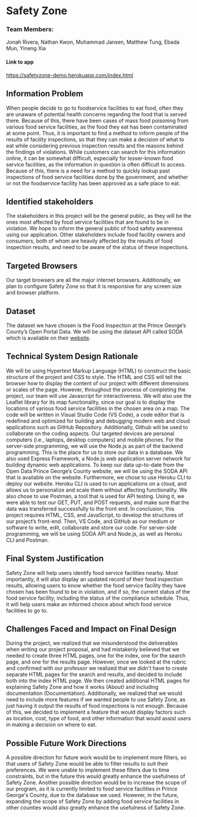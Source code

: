# Safety Zone

### Team Members:
Jonah Rivera, Nathan Kwon, Muhammad Jansen, Matthew Tung, Ebada Mun, Yineng Xia

#### Link to app
https://safetyzone-demo.herokuapp.com/index.html

## Information Problem
When people decide to go to foodservice facilities to eat food, often they are unaware of potential health concerns regarding the food that is served there. Because of this, there have been cases of mass food poisoning from various food service facilities, as the food they eat has been contaminated at some point. Thus, it is important to find a method to inform people of the results of facility inspections, so that they can make a decision of what to eat while considering previous inspection results and the reasons behind the findings of violations. While customers can search for this information online, it can be somewhat difficult, especially for lesser-known food service facilities, as the information in question is often difficult to access. Because of this, there is a need for a method to quickly lookup past inspections of food service facilities done by the government, and whether or not the foodservice facility has been approved as a safe place to eat.

## Identified stakeholders
The stakeholders in this project will be the general public, as they will be the ones most affected by food service facilities that are found to be in violation. We hope to inform the general public of food safety awareness using our application. Other stakeholders include food facility owners and consumers, both of whom are heavily affected by the results of food inspection results, and need to be aware of the status of these inspections.

## Targeted Browsers
Our target browsers are all the major internet browsers. Additionally, we plan to configure Safety Zone so that it is responsive for any screen size and browser platform.

## Dataset 
The dataset we have chosen is the Food Inspection at the Prince George’s County’s Open Portal Data. We will be using the dataset API called SODA which is available on their [website](https://data.princegeorgescountymd.gov/Health/Food-Inspection/umjn-t2iz).

## Technical System Design Rationale
We will be using Hypertext Markup Language (HTML) to construct the basic structure of the project and CSS to style. The HTML and CSS will tell the browser how to display the content of our project with different dimensions or scales of the page. However, throughout the process of completing the project, our team will use Javascript for interactiveness. We will also use the Leaflet library for its map functionality, since our goal is to display the locations of various food service facilities in the chosen area on a map. The code will be written in Visual Studio Code (VS Code), a code editor that is redefined and optimized for building and debugging modern web and cloud applications such as GitHub Repository. Additionally, Github will be used to collaborate on the coding aspects. Our targeted devices are personal computers (i.e., laptops, desktop computers) and mobile phones. For the server-side programming, we will use the Node.js as part of the backend programming. This is the place for us to store our data in a database. We also used Express Framework, a Node.js web application server network for building dynamic web applications. To keep our data up-to-date from the Open Data Prince George’s County website, we will be using the SODA API that is available on the website. Furthermore, we chose to use Heroku CLI to deploy our website. Heroku CLI is used to run applications on a cloud, and allows us to personalize and scale them without affecting functionality. We also chose to use Postman, a tool that is used for API testing. Using it, we were able to test our GET, PUT, and POST requests, and make sure that the data was transferred successfully to the front end. In conclusion, this project requires HTML, CSS, and JavaScript, to develop the structures of our project’s front-end. Then, VS Code, and GitHub as our medium or software to write, edit, collaborate and store our code. For server-side programming, we will be using SODA API and Node.js, as well as Heroku CLI and Postman.

## Final System Justification
Safety Zone will help users identify food service facilities nearby. Most importantly, it will also display an updated record of their food inspection results, allowing users to know whether the food service facility they have chosen has been found to be in violation, and if so, the current status of the food service facility, including the status of the compliance schedule. Thus, it will help users make an informed choice about which food service facilities to go to.

## Challenges Faced and Impact on Final Design
During the project, we realized that we misunderstood the deliverables when writing our project proposal, and had mistakenly believed that we needed to create three HTML pages, one for the index, one for the search page, and one for the results page. However, once we looked at the rubric and confirmed with our professor we realized that we didn't have to create separate HTML pages for the search and results, and decided to include both into the index HTML page. We then created additional HTML pages for explaining Safety Zone and how it works (About) and including documentation (Documentation). Additionally, we realized that we would need to include more features if we wanted people to use Safety Zone, as just having it output the results of food inspections is not enough. Because of this, we decided to implement a feature that would display factors such as location, cost, type of food, and other information that would assist users in making a decision on where to eat.

## Possible Future Work Directions 
A possible direction for future work would be to implement more filters, so that users of Safety Zone would be able to filter results to suit their preferences. We were unable to implement these filters due to time constraints, but in the future this would greatly enhance the usefulness of Safety Zone. Another possible direction would be to increase the scope of our program, as it is currently limited to food service facilities in Prince George's County, due to the database we used. However, in the future, expanding the scope of Safety Zone by adding food service facilities in other counties would also greatly enhance the usefulness of Safety Zone.
